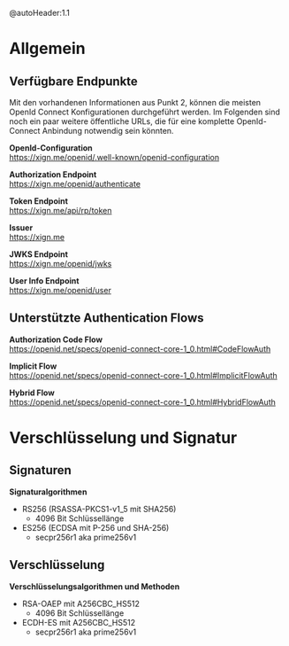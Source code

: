 @autoHeader:1.1

# Allgemein
## Verfügbare Endpunkte
Mit den vorhandenen Informationen aus Punkt 2, können die meisten OpenId Connect Konfigurationen durchgeführt werden. Im Folgenden sind noch ein paar weitere öffentliche URLs, die für eine komplette OpenId-Connect Anbindung notwendig sein könnten.

**OpenId-Configuration**  
https://xign.me/openid/.well-known/openid-configuration

**Authorization Endpoint**  
https://xign.me/openid/authenticate

**Token Endpoint**  
https://xign.me/api/rp/token

**Issuer**  
https://xign.me

**JWKS Endpoint**  
https://xign.me/openid/jwks

**User Info Endpoint**  
https://xign.me/openid/user


## Unterstützte Authentication Flows

**Authorization Code Flow**  
https://openid.net/specs/openid-connect-core-1_0.html#CodeFlowAuth

**Implicit Flow**  
https://openid.net/specs/openid-connect-core-1_0.html#ImplicitFlowAuth

**Hybrid Flow**  
https://openid.net/specs/openid-connect-core-1_0.html#HybridFlowAuth


# Verschlüsselung und Signatur
## Signaturen
**Signaturalgorithmen**  
* RS256 (RSASSA-PKCS1-v1_5 mit SHA256)
    * 4096 Bit Schlüssellänge
* ES256 (ECDSA mit P-256 und SHA-256)
    * secpr256r1 aka prime256v1

## Verschlüsselung
**Verschlüsselungsalgorithmen und Methoden**  
* RSA-OAEP mit A256CBC_HS512
    * 4096 Bit Schlüssellänge
* ECDH-ES mit A256CBC_HS512
    * secpr256r1 aka prime256v1
